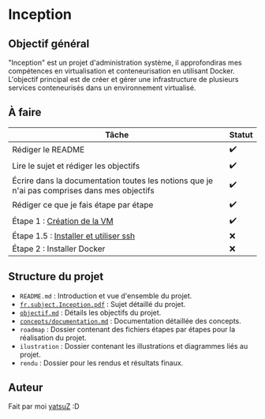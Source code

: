 # Inception

## Objectif général

"Inception" est un projet d'administration système, il approfondiras mes compétences en virtualisation et conteneurisation en utilisant Docker.
L'objectif principal est de créer et gérer une infrastructure de plusieurs services conteneurisés dans un environnement virtualisé.

## À faire

| Tâche | Statut |
|-------|--------|
| Rédiger le README | ✔️ |
| Lire le sujet et rédiger les objectifs | ✔️ |
| Écrire dans la documentation toutes les notions que je n'ai pas comprises dans mes objectifs | ✔️ |
| Rédiger ce que je fais étape par étape | ✔️ |
| Étape 1 : [Création de la VM](./etape/1_Creation_de_la_VM.md) | ✔️ |
| Étape 1.5 : [Installer et utiliser ssh](./etape/1-5_SSH_utilisation.md) | ❌ |
| Étape 2 : Installer Docker | ❌ |

## Structure du projet

- `README.md` : Introduction et vue d'ensemble du projet.
- [`fr.subject.Inception.pdf`](./fr.subject.Inception.pdf) : Sujet détaillé du projet.
- [`objectif.md`](./objectif.md) : Détails les objectifs du projet.
- [`concepts/documentation.md`](./concepts/documentation.md) : Documentation détaillée des concepts.
- `roadmap` : Dossier contenant des fichiers étapes par étapes pour la réalisation du projet.
- `ilustration` : Dossier contenant les illustrations et diagrammes liés au projet.
- `rendu` : Dossier pour les rendus et résultats finaux.

## Auteur

Fait par moi [yatsuZ](https://github.com/yatsuZ) :D